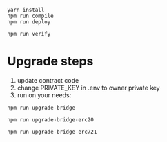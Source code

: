 
```shell
yarn install
npm run compile
npm run deploy

npm run verify
```

# Upgrade steps
1. update contract code
2. change PRIVATE_KEY in .env to owner private key
3. run on your needs:
```shell
npm run upgrade-bridge
```
```shell
npm run upgrade-bridge-erc20
```
```shell
npm run upgrade-bridge-erc721
```
